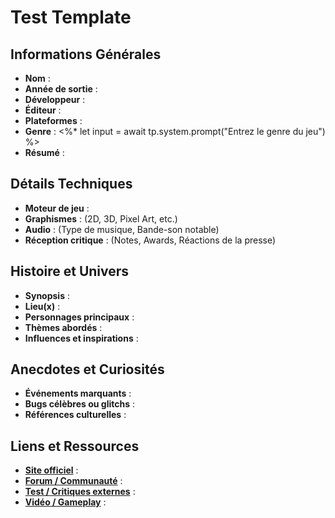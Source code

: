 # Test Template

## Informations Générales
- **Nom** : 
- **Année de sortie** : 
- **Développeur** : 
- **Éditeur** : 
- **Plateformes** : 
- **Genre** :  <%* let input = await tp.system.prompt("Entrez le genre du jeu") %>
- **Résumé** : 

## Détails Techniques
- **Moteur de jeu** : 
- **Graphismes** : (2D, 3D, Pixel Art, etc.)
- **Audio** : (Type de musique, Bande-son notable)
- **Réception critique** : (Notes, Awards, Réactions de la presse)

## Histoire et Univers
- **Synopsis** : 
- **Lieu(x)** : 
- **Personnages principaux** : 
- **Thèmes abordés** : 
- **Influences et inspirations** : 
## Anecdotes et Curiosités
- **Événements marquants** : 
- **Bugs célèbres ou glitchs** : 
- **Références culturelles** : 

## Liens et Ressources
- **[Site officiel](URL)** : 
- **[Forum / Communauté](URL)** : 
- **[Test / Critiques externes](URL)** : 
- **[Vidéo / Gameplay](URL)** : 